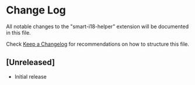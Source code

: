 # Change Log

All notable changes to the "smart-i18-helper" extension will be documented in this file.

Check [Keep a Changelog](http://keepachangelog.com/) for recommendations on how to structure this file.

## [Unreleased]

- Initial release